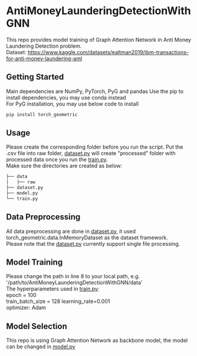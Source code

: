# AntiMoneyLaunderingDetectionWithGNN
This repo provides model training of Graph Attention Network in Anti Money Laundering Detection problem.  
Dataset: https://www.kaggle.com/datasets/ealtman2019/ibm-transactions-for-anti-money-laundering-aml

## Getting Started
Main dependencies are NumPy, PyTorch, PyG and pandas
Use the pip to install dependencies, you may use conda instead  
For PyG installation, you may use below code to install 
```bash
pip install torch_geometric
```

## Usage
Please create the corresponding folder before you run the script. 
Put the .csv file into raw folder, [dataset.py](dataset.py) will create "processed" folder with processed data once you run the [train.py](train.py).  
Make sure the directories are created as below:

```bash
├── data
│   ├── raw
├── dataset.py
├── model.py
└── train.py
```

## Data Preprocessing
All data preprocessing are done in [dataset.py](dataset.py), it used torch_geometric.data.InMemoryDataset as the dataset framework.  
Please note that the [dataset.py](dataset.py) currently support single file processing.

## Model Training
Please change the path in line 8 to your local path, e.g. '/path/to/AntiMoneyLaunderingDetectionWithGNN/data'  
The hyperparameters used in [train.py](train.py):  
epoch = 100  
train_batch_size = 128
learning_rate=0.001  
optimizer: Adam

## Model Selection
This repo is using Graph Attention Network as backbone model, the model can be changed in [model.py](model.py)
